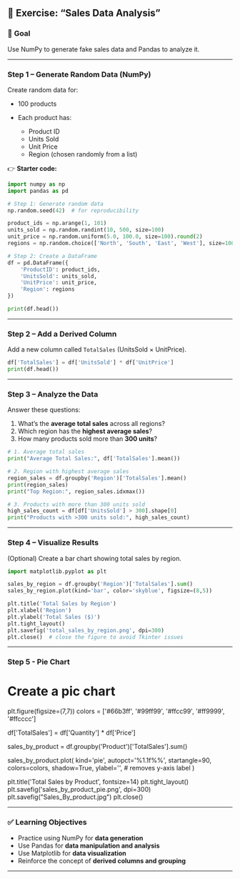 ## 🧩 Exercise: “Sales Data Analysis”

### 🎯 **Goal**

Use NumPy to generate fake sales data and Pandas to analyze it.

---

### **Step 1 – Generate Random Data (NumPy)**

Create random data for:

* 100 products
* Each product has:

  * Product ID
  * Units Sold
  * Unit Price
  * Region (chosen randomly from a list)

👉 **Starter code:**

```python
import numpy as np
import pandas as pd

# Step 1: Generate random data
np.random.seed(42)  # for reproducibility

product_ids = np.arange(1, 101)
units_sold = np.random.randint(10, 500, size=100)
unit_price = np.random.uniform(5.0, 100.0, size=100).round(2)
regions = np.random.choice(['North', 'South', 'East', 'West'], size=100)

# Step 2: Create a DataFrame
df = pd.DataFrame({
    'ProductID': product_ids,
    'UnitsSold': units_sold,
    'UnitPrice': unit_price,
    'Region': regions
})

print(df.head())
```

---

### **Step 2 – Add a Derived Column**

Add a new column called `TotalSales` (UnitsSold × UnitPrice).

```python
df['TotalSales'] = df['UnitsSold'] * df['UnitPrice']
print(df.head())
```

---

### **Step 3 – Analyze the Data**

Answer these questions:

1. What’s the **average total sales** across all regions?
2. Which region has the **highest average sales**?
3. How many products sold more than **300 units**?

```python
# 1. Average total sales
print("Average Total Sales:", df['TotalSales'].mean())

# 2. Region with highest average sales
region_sales = df.groupby('Region')['TotalSales'].mean()
print(region_sales)
print("Top Region:", region_sales.idxmax())

# 3. Products with more than 300 units sold
high_sales_count = df[df['UnitsSold'] > 300].shape[0]
print("Products with >300 units sold:", high_sales_count)
```

---

### **Step 4 – Visualize Results**

(Optional) Create a bar chart showing total sales by region.

```python
import matplotlib.pyplot as plt

sales_by_region = df.groupby('Region')['TotalSales'].sum()
sales_by_region.plot(kind='bar', color='skyblue', figsize=(8,5))

plt.title('Total Sales by Region')
plt.xlabel('Region')
plt.ylabel('Total Sales ($)')
plt.tight_layout()
plt.savefig('total_sales_by_region.png', dpi=300)
plt.close()  # close the figure to avoid Tkinter issues
```
---
### **Step 5 - Pie Chart**

# Create a pic chart
plt.figure(figsize=(7,7))
colors = ['#66b3ff', '#99ff99', '#ffcc99', '#ff9999', '#ffcccc']

df['TotalSales'] = df['Quantity'] * df['Price']

sales_by_product = df.groupby('Product')['TotalSales'].sum()

sales_by_product.plot(
    kind='pie',
    autopct='%1.1f%%',
    startangle=90,
    colors=colors,
    shadow=True,
    ylabel='',  # removes y-axis label
)

plt.title('Total Sales by Product', fontsize=14)
plt.tight_layout()
plt.savefig('sales_by_product_pie.png', dpi=300)
plt.savefig("Sales_By_product.jpg")
plt.close()

---

### ✅ **Learning Objectives**

* Practice using NumPy for **data generation**
* Use Pandas for **data manipulation and analysis**
* Use Matplotlib for **data visualization**
* Reinforce the concept of **derived columns and grouping**

---
